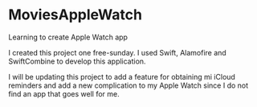 # MoviesAppleWatch
Learning to create Apple Watch app

I created this project one free-sunday. I used Swift, Alamofire and SwiftCombine to develop this application. 

I will be updating this project to add a feature for obtaining mi iCloud reminders and add a new complication to my Apple Watch since I do not find an app that goes well for me.
